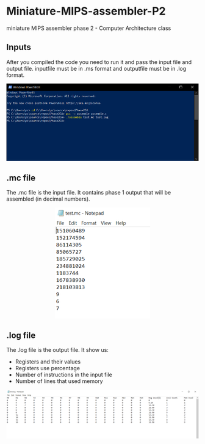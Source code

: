 # Miniature-MIPS-assembler-P2
 miniature MIPS assembler phase 2  - Computer Architecture class

## Inputs
After you compiled the code you need to run it and pass the input file and output file. inputfile must be in .ms format and outputfile must be in .log format.

<p align="center">
    <img src=".\screenshot\1 terminal input.PNG" width="800" >
</p>

## .mc file 
The .mc file is the input file. It contains phase 1 output that will be assembled (in decimal numbers).

<p align="center">
    <img src=".\screenshot\2 input.PNG" width="250" >
</p>

## .log file
The .log file is the output file. It show us:
* Registers and their values
* Registers use percentage
* Number of instructions in the input file
* Number of lines that used memory

<p align="center">
    <img src=".\screenshot\3 output.PNG" width="1000" >
</p>
